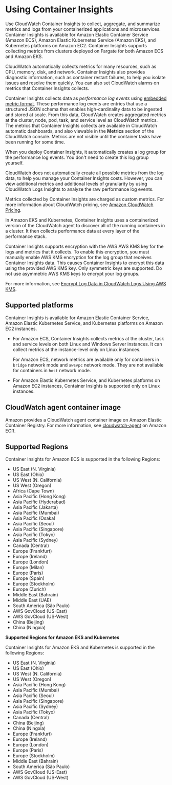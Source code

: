 # Using Container Insights<a name="ContainerInsights"></a>

Use CloudWatch Container Insights to collect, aggregate, and summarize metrics and logs from your containerized applications and microservices\. Container Insights is available for Amazon Elastic Container Service \(Amazon ECS\), Amazon Elastic Kubernetes Service \(Amazon EKS\), and Kubernetes platforms on Amazon EC2\. Container Insights supports collecting metrics from clusters deployed on Fargate for both Amazon ECS and Amazon EKS\.

CloudWatch automatically collects metrics for many resources, such as CPU, memory, disk, and network\. Container Insights also provides diagnostic information, such as container restart failures, to help you isolate issues and resolve them quickly\. You can also set CloudWatch alarms on metrics that Container Insights collects\.

Container Insights collects data as *performance log events* using [embedded metric format](CloudWatch_Embedded_Metric_Format.md)\. These performance log events are entries that use a structured JSON schema that enables high\-cardinality data to be ingested and stored at scale\. From this data, CloudWatch creates aggregated metrics at the cluster, node, pod, task, and service level as CloudWatch metrics\. The metrics that Container Insights collects are available in CloudWatch automatic dashboards, and also viewable in the **Metrics** section of the CloudWatch console\. Metrics are not visible until the container tasks have been running for some time\.

When you deploy Container Insights, it automatically creates a log group for the performance log events\. You don't need to create this log group yourself\.

CloudWatch does not automatically create all possible metrics from the log data, to help you manage your Container Insights costs\. However, you can view additional metrics and additional levels of granularity by using CloudWatch Logs Insights to analyze the raw performance log events\.

Metrics collected by Container Insights are charged as custom metrics\. For more information about CloudWatch pricing, see [Amazon CloudWatch Pricing](https://aws.amazon.com/cloudwatch/pricing/)\.

In Amazon EKS and Kubernetes, Container Insights uses a containerized version of the CloudWatch agent to discover all of the running containers in a cluster\. It then collects performance data at every layer of the performance stack\.

Container Insights supports encryption with the AWS AWS KMS key for the logs and metrics that it collects\. To enable this encryption, you must manually enable AWS KMS encryption for the log group that receives Container Insights data\. This causes Container Insights to encrypt this data using the provided AWS KMS key\. Only symmetric keys are supported\. Do not use asymmetric AWS KMS keys to encrypt your log groups\.

For more information, see [Encrypt Log Data in CloudWatch Logs Using AWS KMS](https://docs.aws.amazon.com/AmazonCloudWatch/latest/logs/encrypt-log-data-kms.html)\.

## Supported platforms<a name="container-insights-platforms"></a>

Container Insights is available for Amazon Elastic Container Service, Amazon Elastic Kubernetes Service, and Kubernetes platforms on Amazon EC2 instances\.
+ For Amazon ECS, Container Insights collects metrics at the cluster, task and service levels on both Linux and Windows Server instances\. It can collect metrics at the instance\-level only on Linux instances\.

  For Amazon ECS, network metrics are available only for containers in `bridge` network mode and `awsvpc` network mode\. They are not available for containers in `host` network mode\.
+ For Amazon Elastic Kubernetes Service, and Kubernetes platforms on Amazon EC2 instances, Container Insights is supported only on Linux instances\.

## CloudWatch agent container image<a name="container-insights-download-limit"></a>

Amazon provides a CloudWatch agent container image on Amazon Elastic Container Registry\. For more information, see [cloudwatch\-agent](https://gallery.ecr.aws/cloudwatch-agent/cloudwatch-agent) on Amazon ECR\.

## Supported Regions<a name="container-insights-regions"></a>

Container Insights for Amazon ECS is supported in the following Regions:
+ US East \(N\. Virginia\)
+ US East \(Ohio\)
+ US West \(N\. California\)
+ US West \(Oregon\)
+ Africa \(Cape Town\)
+ Asia Pacific \(Hong Kong\)
+ Asia Pacific \(Hyderabad\)
+ Asia Pacific \(Jakarta\)
+ Asia Pacific \(Mumbai\)
+ Asia Pacific \(Osaka\)
+ Asia Pacific \(Seoul\)
+ Asia Pacific \(Singapore\)
+ Asia Pacific \(Tokyo\)
+ Asia Pacific \(Sydney\)
+ Canada \(Central\)
+ Europe \(Frankfurt\)
+ Europe \(Ireland\)
+ Europe \(London\)
+ Europe \(Milan\)
+ Europe \(Paris\)
+ Europe \(Spain\)
+ Europe \(Stockholm\)
+ Europe \(Zurich\)
+ Middle East \(Bahrain\)
+ Middle East \(UAE\)
+ South America \(São Paulo\)
+ AWS GovCloud \(US\-East\)
+ AWS GovCloud \(US\-West\)
+ China \(Beijing\)
+ China \(Ningxia\)

**Supported Regions for Amazon EKS and Kubernetes**

Container Insights for Amazon EKS and Kubernetes is supported in the following Regions:
+ US East \(N\. Virginia\)
+ US East \(Ohio\)
+ US West \(N\. California\)
+ US West \(Oregon\)
+ Asia Pacific \(Hong Kong\)
+ Asia Pacific \(Mumbai\)
+ Asia Pacific \(Seoul\)
+ Asia Pacific \(Singapore\)
+ Asia Pacific \(Sydney\)
+ Asia Pacific \(Tokyo\)
+ Canada \(Central\)
+ China \(Beijing\)
+ China \(Ningxia\)
+ Europe \(Frankfurt\)
+ Europe \(Ireland\)
+ Europe \(London\)
+ Europe \(Paris\)
+ Europe \(Stockholm\)
+ Middle East \(Bahrain\)
+ South America \(São Paulo\)
+ AWS GovCloud \(US\-East\)
+ AWS GovCloud \(US\-West\)